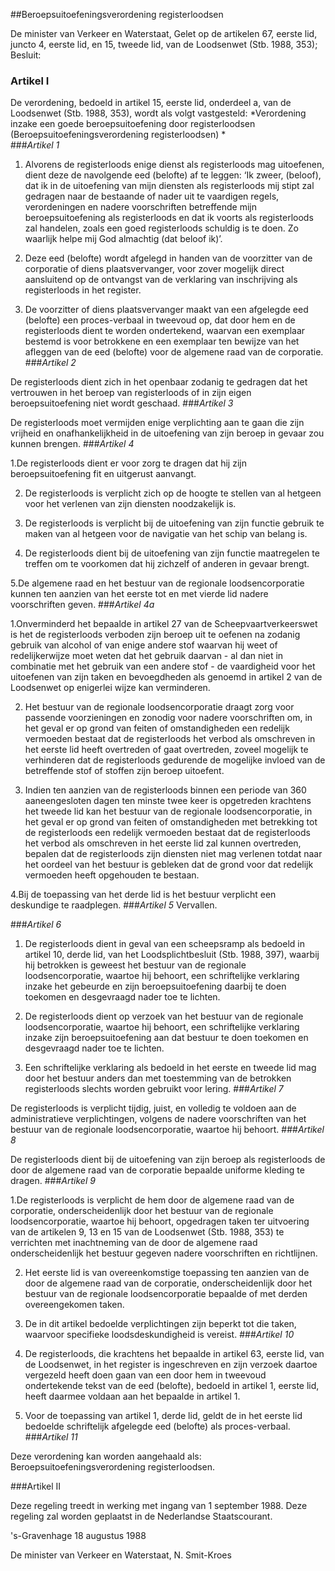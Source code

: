 <meta http-equiv='Content-Type' content='text/html; charset=utf-8' />

##Beroepsuitoefeningsverordening registerloodsen

De minister van Verkeer en Waterstaat,
Gelet op de artikelen 67, eerste lid, juncto 4, eerste lid, en 15, tweede lid, van de Loodsenwet (Stb. 1988, 353);
Besluit:  

### Artikel I  

De verordening, bedoeld in artikel 15, eerste lid, onderdeel a, van de Loodsenwet (Stb. 1988, 353), wordt als volgt vastgesteld:   *Verordening inzake een goede beroepsuitoefening door registerloodsen (Beroepsuitoefeningsverordening registerloodsen) *  
###*Artikel 1*

1. Alvorens de registerloods enige dienst als registerloods mag uitoefenen, dient deze de navolgende eed (belofte) af te leggen: ‘Ik zweer, (beloof), dat ik in de uitoefening van mijn diensten als registerloods mij stipt zal gedragen naar de bestaande of nader uit te vaardigen regels, verordeningen en nadere voorschriften betreffende mijn beroepsuitoefening als registerloods en dat ik voorts als registerloods zal handelen, zoals een goed registerloods schuldig is te doen. Zo waarlijk helpe mij God almachtig (dat beloof ik)’. 

2. Deze eed (belofte) wordt afgelegd in handen van de voorzitter van de corporatie of diens plaatsvervanger, voor zover mogelijk direct aansluitend op de ontvangst van de verklaring van inschrijving als registerloods in het register.

3. De voorzitter of diens plaatsvervanger maakt van een afgelegde eed (belofte) een proces-verbaal in tweevoud op, dat door hem en de registerloods dient te worden ondertekend, waarvan een exemplaar bestemd is voor betrokkene en een exemplaar ten bewijze van het afleggen van de eed (belofte) voor de algemene raad van de corporatie.
###*Artikel 2*

De registerloods dient zich in het openbaar zodanig te gedragen dat het vertrouwen in het beroep van registerloods of in zijn eigen beroepsuitoefening niet wordt geschaad. 
###*Artikel 3*

De registerloods moet vermijden enige verplichting aan te gaan die zijn vrijheid en onafhankelijkheid in de uitoefening van zijn beroep in gevaar zou kunnen brengen.
###*Artikel 4*

1.De registerloods dient er voor zorg te dragen dat hij zijn beroepsuitoefening fit en uitgerust aanvangt. 

2. De registerloods is verplicht zich op de hoogte te stellen van al hetgeen voor het verlenen van zijn diensten noodzakelijk is.

3. De registerloods is verplicht bij de uitoefening van zijn functie gebruik te maken van al hetgeen voor de navigatie van het schip van belang is. 

4. De registerloods dient bij de uitoefening van zijn functie maatregelen te treffen om te voorkomen dat hij zichzelf of anderen in gevaar brengt. 

5.De algemene raad en het bestuur van de regionale loodsencorporatie kunnen ten aanzien van het eerste tot en met vierde lid nadere voorschriften geven. 
###*Artikel 4a*

1.Onverminderd het bepaalde in artikel 27 van de Scheepvaartverkeerswet is het de registerloods verboden zijn beroep uit te oefenen na zodanig gebruik van alcohol of van enige andere stof waarvan hij weet of redelijkerwijze moet weten dat het gebruik daarvan - al dan niet in combinatie met het gebruik van een andere stof - de vaardigheid voor het uitoefenen van zijn taken en bevoegdheden als genoemd in artikel 2 van de Loodsenwet op enigerlei wijze kan verminderen.

2. Het bestuur van de regionale loodsencorporatie draagt zorg voor passende voorzieningen en zonodig voor nadere voorschriften om, in het geval er op grond van feiten of omstandigheden een redelijk vermoeden bestaat dat de registerloods het verbod als omschreven in het eerste lid heeft overtreden of gaat overtreden, zoveel mogelijk te verhinderen dat de registerloods gedurende de mogelijke invloed van de betreffende stof of stoffen zijn beroep uitoefent. 

3. Indien ten aanzien van de registerloods binnen een periode van 360 aaneengesloten dagen ten minste twee keer is opgetreden krachtens het tweede lid kan het bestuur van de regionale loodsencorporatie, in het geval er op grond van feiten of omstandigheden met betrekking tot de registerloods een redelijk vermoeden bestaat dat de registerloods het verbod als omschreven in het eerste lid zal kunnen overtreden, bepalen dat de registerloods zijn diensten niet mag verlenen totdat naar het oordeel van het bestuur is gebleken dat de grond voor dat redelijk vermoeden heeft opgehouden te bestaan.

4.Bij de toepassing van het derde lid is het bestuur verplicht een deskundige te raadplegen. 
###*Artikel 5*
Vervallen.

###*Artikel 6*

1. De registerloods dient in geval van een scheepsramp als bedoeld in artikel 10, derde lid, van het Loodsplichtbesluit (Stb. 1988, 397), waarbij hij betrokken is geweest het bestuur van de regionale loodsencorporatie, waartoe hij behoort, een schriftelijke verklaring inzake het gebeurde en zijn beroepsuitoefening daarbij te doen toekomen en desgevraagd nader toe te lichten. 

2. De registerloods dient op verzoek van het bestuur van de regionale loodsencorporatie, waartoe hij behoort, een schriftelijke verklaring inzake zijn beroepsuitoefening aan dat bestuur te doen toekomen en desgevraagd nader toe te lichten.

3. Een schriftelijke verklaring als bedoeld in het eerste en tweede lid mag door het bestuur anders dan met toestemming van de betrokken registerloods slechts worden gebruikt voor lering. 
###*Artikel 7*

De registerloods is verplicht tijdig, juist, en volledig te voldoen aan de administratieve verplichtingen, volgens de nadere voorschriften van het bestuur van de regionale loodsencorporatie, waartoe hij behoort.
###*Artikel 8*

De registerloods dient bij de uitoefening van zijn beroep als registerloods de door de algemene raad van de corporatie bepaalde uniforme kleding te dragen.
###*Artikel 9*

1.De registerloods is verplicht de hem door de algemene raad van de corporatie, onderscheidenlijk door het bestuur van de regionale loodsencorporatie, waartoe hij behoort, opgedragen taken ter uitvoering van de artikelen 9, 13 en 15 van de Loodsenwet (Stb. 1988, 353) te verrichten met inachtneming van de door de algemene raad onderscheidenlijk het bestuur gegeven nadere voorschriften en richtlijnen.

2. Het eerste lid is van overeenkomstige toepassing ten aanzien van de door de algemene raad van de corporatie, onderscheidenlijk door het bestuur van de regionale loodsencorporatie bepaalde of met derden overeengekomen taken.

3. De in dit artikel bedoelde verplichtingen zijn beperkt tot die taken, waarvoor specifieke loodsdeskundigheid is vereist. 
###*Artikel 10*

1. De registerloods, die krachtens het bepaalde in artikel 63, eerste lid, van de Loodsenwet, in het register is ingeschreven en zijn verzoek daartoe vergezeld heeft doen gaan van een door hem in tweevoud ondertekende tekst van de eed (belofte), bedoeld in artikel 1, eerste lid, heeft daarmee voldaan aan het bepaalde in artikel 1. 

2. Voor de toepassing van artikel 1, derde lid, geldt de in het eerste lid bedoelde schriftelijk afgelegde eed (belofte) als proces-verbaal. 
###*Artikel 11*

Deze verordening kan worden aangehaald als: Beroepsuitoefeningsverordening registerloodsen.

###Artikel II 

Deze regeling treedt in werking met ingang van 1 september 1988.
Deze regeling zal worden geplaatst in de Nederlandse Staatscourant. 

's-Gravenhage 
18 augustus 1988    

De 
minister van Verkeer en Waterstaat, 
N.  Smit-Kroes      
